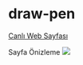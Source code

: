 # draw-pen

[Canlı Web Sayfası](https://enespolat25.github.io/draw-pen/)


Sayfa Önizleme
![](https://i.ibb.co/my5hF5S/kenan.png)
